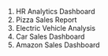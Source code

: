 1. HR Analytics Dashboard
2. Pizza Sales Report
3. Electric Vehicle Analysis
4. Car Sales Dashboard
5. Amazon Sales Dashboard
